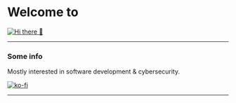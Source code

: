 
# Welcome to 
[![Hi there 👋](https://i.imgur.com/xuXD8R2.png)](https://github.com/Ricozyx/#)
<hr>

### Some info
Mostly interested in software development & cybersecurity.


[![ko-fi](https://ko-fi.com/img/githubbutton_sm.svg)](https://ko-fi.com/G2G04W0H7)

<hr>
